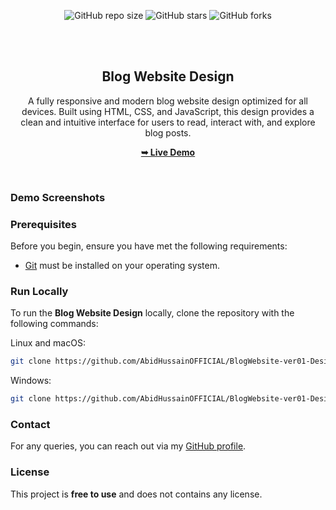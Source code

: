 <div align="center">

  ![GitHub repo size](https://img.shields.io/github/repo-size/AbidHussainOFFICIAL/BlogWebsite-ver01-Design)
  ![GitHub stars](https://img.shields.io/github/stars/AbidHussainOFFICIAL/BlogWebsite-ver01-Design?style=social)
  ![GitHub forks](https://img.shields.io/github/forks/AbidHussainOFFICIAL/BlogWebsite-ver01-Design?style=social)

  <br />
  <br />

  <h2 align="center">Blog Website Design</h2>

  A fully responsive and modern blog website design optimized for all devices. Built using HTML, CSS, and JavaScript, this design provides a clean and intuitive interface for users to read, interact with, and explore blog posts.

  <a href="https://abidhussainofficial.github.io/BlogWebsite-ver01-Design/"><strong>➥ Live Demo</strong></a>

</div>

<br />

### Demo Screenshots

<!-- ![Blog Website Demo](./readme-images/desktop.png "Desktop Demo") -->

### Prerequisites

Before you begin, ensure you have met the following requirements:

* [Git](https://git-scm.com/downloads "Download Git") must be installed on your operating system.

### Run Locally

To run the **Blog Website Design** locally, clone the repository with the following commands:

Linux and macOS:

```bash
git clone https://github.com/AbidHussainOFFICIAL/BlogWebsite-ver01-Design.git
```

Windows:

```bash
git clone https://github.com/AbidHussainOFFICIAL/BlogWebsite-ver01-Design.git
```

### Contact

For any queries, you can reach out via my [GitHub profile](https://github.com/AbidHussainOFFICIAL).

### License

This project is **free to use** and does not contains any license.
